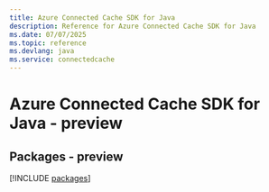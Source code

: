 ```yaml
---
title: Azure Connected Cache SDK for Java
description: Reference for Azure Connected Cache SDK for Java
ms.date: 07/07/2025
ms.topic: reference
ms.devlang: java
ms.service: connectedcache
---
```

# Azure Connected Cache SDK for Java - preview
## Packages - preview
[!INCLUDE [packages](connected-cache-index.md)]
